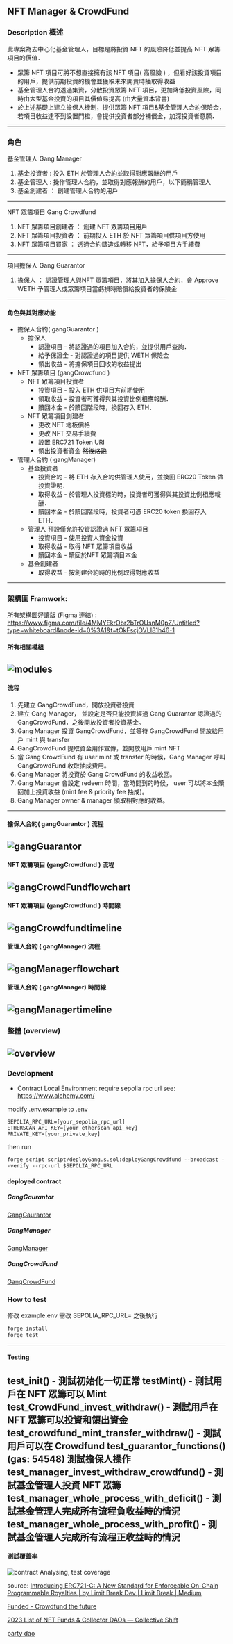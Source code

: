 
## NFT Manager & CrowdFund
### Description 概述
此專案為去中心化基金管理人，目標是將投資 NFT 的風險降低並提高 NFT 眾籌項目的價值．
- 眾籌 NFT 項目可將不想直接擁有該 NFT 項目( 高風險 ) ，但看好該投資項目的用戶，提供前期投資的機會並獲取未來開賣時抽取得收益
- 基金管理人合約透過集資，分散投資眾籌 NFT 項目，更加降低投資風險，同時由大型基金投資的項目其價值易提高 (由大量資本背書)
- 於上述基礎上建立擔保人機制，提供眾籌 NFT 項目&基金管理人合約保險金，若項目收益達不到設置門檻，會提供投資者部分補償金，加深投資者意願．
---
### 角色
基金管理人 Gang Manager
1. 基金投資者 : 投入 ETH 於管理人合約並取得對應報酬的用戶
2. 基金管理人  : 操作管理人合約，並取得對應報酬的用戶，以下簡稱管理人
3. 基金創建者 ： 創建管理人合約的用戶
--- 
NFT 眾籌項目 Gang Crowdfund
1. NFT 眾籌項目創建者 ： 創建 NFT 眾籌項目用戶
2. NFT 眾籌項目投資者 ： 前期投入 ETH 於 NFT 眾籌項目供項目方使用
3. NFT 眾籌項目買家 ： 透過合約鑄造或轉移 NFT，給予項目方手續費
--- 
項目擔保人 Gang Guarantor
1. 擔保人 ： 認證管理人與NFT 眾籌項目，將其加入擔保人合約，會 Approve WETH 予管理人或眾籌項目當虧損時賠償給投資者的保險金
--- 
#### 角色與其對應功能
- 擔保人合約( gangGuarantor )
	- 擔保人
		- 認證項目 - 將認證過的項目加入合約，並提供用戶查詢．
		- 給予保證金 - 對認證過的項目提供 WETH 保險金
		- 領出收益 - 將擔保項目回收的收益提出
- NFT 眾籌項目 (gangCrowdfund )
	- NFT 眾籌項目投資者
		- 投資項目 - 投入 ETH 供項目方前期使用
		- 領取收益 - 投資者可獲得與其投資比例相應報酬．
		- 贖回本金 -  於贖回階段時，換回存入 ETH．
	- NFT 眾籌項目創建者
		- 更改 NFT 地板價格
		- 更改 NFT 交易手續費
		- 設置 ERC721 Token URI
		- 領出投資者資金 ~~然後烙跑~~
- 管理人合約 ( gangManager)
	- 基金投資者
		- 投資合約 - 將  ETH 存入合約供管理人使用，並換回 ERC20 Token 做投資證明．
		- 取得收益 - 於管理人投資標的時，投資者可獲得與其投資比例相應報酬．
		- 贖回本金  - 於贖回階段時，投資者可憑 ERC20 token 換回存入 ETH．
	- 管理人
		預設僅允許投資認證過 NFT 眾籌項目
		- 投資項目 - 使用投資人資金投資 
		- 取得收益 - 取得 NFT 眾籌項目收益
		- 贖回本金 - 贖回於NFT 眾籌項目本金
	- 基金創建者
		- 取得收益 - 按創建合約時的比例取得對應收益
--- 
### 架構圖 Framwork:
 所有架構圖好讀版 (Figma 連結) : 
https://www.figma.com/file/4MMYEkrObr2bTrOUsnM0pZ/Untitled?type=whiteboard&node-id=0%3A1&t=tOkFscjOVLI81h46-1

#### 所有相關模組
![modules](readmeImgs/modules.png)
---
#### 流程
1. 先建立 GangCrowdFund，開放投資者投資
2. 建立 Gang Manager， 並設定是否只能投資經過 Gang Guarantor 認證過的 GangCrowdFund，之後開放投資者投資基金。
3. Gang Manager 投資 GangCrowdFund，並等待 GangCrowdFund 開放給用戶 mint 與 transfer
4. GangCrowdFund 提取資金用作宣傳，並開放用戶 mint NFT
5. 當 Gang CrowdFund 有 user mint 或 transfer 的時候，Gang Manager 呼叫 GangCrowdFund 收取抽成費用。
6. Gang Manager 將投資於 Gang CrowdFund 的收益收回。
7. Gang Manager 會設定 redeem 時間，當時間到的時候， user 可以將本金贖回加上投資收益 (mint fee & priority fee 抽成)。
8. Gang Manager owner & manager 領取相對應的收益。
---
#### 擔保人合約( gangGuarantor ) 流程
![gangGuarantor](readmeImgs/gangGuarantor.png)
---
#### NFT 眾籌項目 (gangCrowdfund ) 流程
![gangCrowdFundflowchart](readmeImgs/gangCrowdFundflowchart.png)
---
#### NFT 眾籌項目 (gangCrowdfund ) 時間線
![gangCrowdfundtimeline](readmeImgs/gangCrowdfundtimeline.png)
---
#### 管理人合約 ( gangManager) 流程
![gangManagerflowchart](readmeImgs/gangManagerflowchart.png)
---
#### 管理人合約 ( gangManager) 時間線
![gangManagertimeline](readmeImgs/gangManagertimeline.png)
---
### 整體 (overview) 
![overview](readmeImgs/overview.png)
---

### Development
- Contract Local Environment
require sepolia rpc url
see: https://www.alchemy.com/

modify .env.example to .env
```env
SEPOLIA_RPC_URL=[your_sepolia_rpc_url]
ETHERSCAN_API_KEY=[your_etherscan_api_key]
PRIVATE_KEY=[your_private_key]
```

then run
```
forge script script/deployGang.s.sol:deployGangCrowdfund --broadcast --verify --rpc-url $SEPOLIA_RPC_URL
```

#### deployed contract

##### GangGaurantor
[GangGaurantor](https://sepolia.etherscan.io/address/0x5062622c155bea42971f92ee8df8b273c51a125b)
##### GangManager
[GangManager](https://sepolia.etherscan.io/address/0x51cb2823bda6f0068110af5f4e81a67b6f5c1998)
##### GangCrowdFund
[GangCrowdFund](https://sepolia.etherscan.io/address/0xaa08a65a041d97e207a5e344ca3a9069b6238c61)

### How to test
修改 example.env
需改 SEPOLIA_RPC_URL=
之後執行
```sh
forge install
forge test
```
---
#### Testing
test_init() - 測試初始化一切正常
testMint() - 測試用戶在 NFT 眾籌可以 Mint
test_CrowdFund_invest_withdraw() - 測試用戶在 NFT 眾籌可以投資和領出資金
test_crowdfund_mint_transfer_withdraw() - 測試用戶可以在 Crowdfund
test_guarantor_functions() (gas: 54548) 測試擔保人操作
test_manager_invest_withdraw_crowdfund() - 測試基金管理人投資 NFT 眾籌
test_manager_whole_process_with_deficit() - 測試基金管理人完成所有流程負收益時的情況
test_manager_whole_process_with_profit() - 測試基金管理人完成所有流程正收益時的情況
---
#### 測試覆蓋率
![contract Analysing, test coverage](readmeImgs/forgetestcoverage.png)




source:
[Introducing ERC721-C: A New Standard for Enforceable On-Chain Programmable Royalties | by Limit Break Dev | Limit Break | Medium](https://medium.com/limit-break/introducing-erc721-c-a-new-standard-for-enforceable-on-chain-programmable-royalties-defaa127410)

[Funded - Crowdfund the future](https://funded.app/)

[2023 List of NFT Funds & Collector DAOs — Collective Shift](https://collectiveshift.io/nft/nft-funds-and-collector-dao-list/)

[party dao](https://github.com/PartyDAO)
